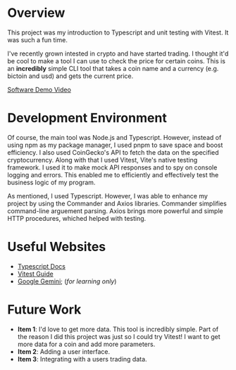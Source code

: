 # Overview

This project was my introduction to Typescript and unit testing with Vitest. It was such a fun time.  

I've recently grown intested in crypto and have started trading. I thought it'd be cool to make a tool I can use to check the price for certain coins. This is an **incredibly** simple CLI tool that takes a coin name and a currency (e.g. bictoin and usd) and gets the current price.


[Software Demo Video](https://youtu.be/WY-Gh8C6YeM)

# Development Environment

Of course, the main tool was Node.js and Typescript. However, instead of using npm as my package manager, I used pnpm to save space and boost efficiency.
I also used CoinGecko's API to fetch the data on the specified cryptocurrency. Along with that I used Vitest, Vite's native testing framework. I used it to make mock API responses and to spy on console logging and errors. This enabled me to efficiently and effectively test the business logic of my program.

As mentioned, I used Typescript. However, I was able to enhance my project by using the Commander and Axios libraries. Commander simplifies command-line arguement parsing. Axios brings more powerful and simple HTTP procedures, whiched helped with testing.

# Useful Websites

- [Typescript Docs](https://www.typescriptlang.org/docs/)
- [Vitest Guide](https://vitest.dev/guide/)
- [Google Gemini](https://gemini.google.com/); (*for learning only*)

# Future Work

- **Item 1**: I'd love to get more data. This tool is incredibly simple. Part of the reason I did this project was just so I could try Vitest! I want to get more data for a coin and add more parameters.
- **Item 2**: Adding a user interface. 
- **Item 3**: Integrating with a users trading data. 

